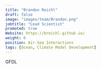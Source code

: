 ```yaml
---
title: "Brandon Reichl"
draft: false
image: "images/team/Brandon.png"
jobtitle: "Lead Scientist"
promoted: true
Website: https://breichl.github.io/
weight: 6
position: Air-Sea Interactions
tags: [Ocean, Climate Model Development]
---
```



GFDL
